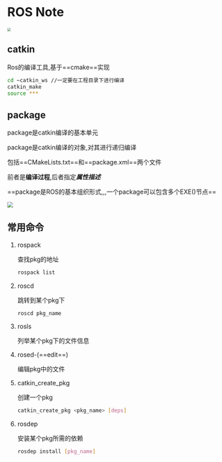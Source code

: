 # ROS Note



<img src="/home/xiaofan/Desktop/Note/sendpix0.jpg" style="zoom:50%;" />

## catkin

Ros的编译工具,基于==cmake==实现

~~~bash
cd ~catkin_ws //一定要在工程目录下进行编译
catkin_make
source ***
~~~



## package

package是catkin编译的基本单元

package是catkin编译的对象,对其进行递归编译

包括==CMakeLists.txt==和==package.xml==两个文件

前者是**编译过程**,后者指定***属性描述***

==package是ROS的基本组织形式,,,一个package可以包含多个EXE()节点==

<img src="/home/xiaofan/.config/tencent-qq//AppData/file//sendpix5.jpg" style="zoom:80%;" />





## 常用命令

1. rospack

   查找pkg的地址

   ~~~sh
   rospack list
   ~~~

2. roscd

   跳转到某个pkg下

   ~~~
   roscd pkg_name
   ~~~

   

3. rosls

   列举某个pkg下的文件信息

4. rosed-(==edit==)

   编辑pkg中的文件

5. catkin_create_pkg

   创建一个pkg

   ~~~sh
   catkin_create_pkg <pkg_name> [deps]
   ~~~

   

6. rosdep

   安装某个pkg所需的依赖

   ~~~sh
   rosdep install [pkg_name]
   ~~~

   